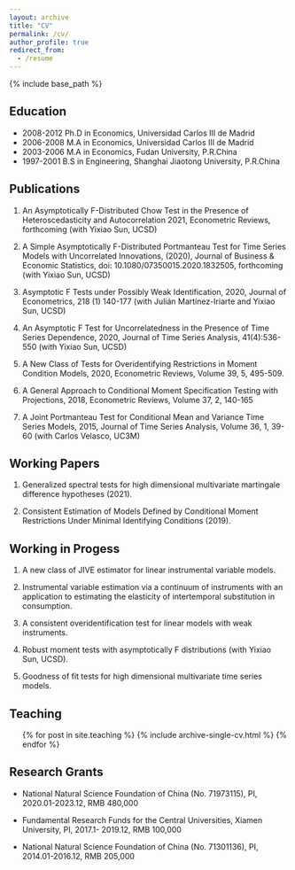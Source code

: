```yaml
---
layout: archive
title: "CV"
permalink: /cv/
author_profile: true
redirect_from:
  - /resume
---
```


{% include base_path %}

## Education

   * 2008-2012 Ph.D in Economics, Universidad Carlos III de Madrid
   * 2006-2008 M.A in Economics, Universidad Carlos III de Madrid
   * 2003-2006 M.A in Economics, Fudan University, P.R.China
   * 1997-2001 B.S in Engineering, Shanghai Jiaotong University, P.R.China


## Publications 
1. An Asymptotically F-Distributed Chow Test in the Presence of Heteroscedasticity and Autocorrelation 2021, Econometric Reviews, forthcoming (with Yixiao Sun, UCSD)

2. A Simple Asymptotically F-Distributed Portmanteau Test for Time Series Models with Uncorrelated Innovations, (2020), Journal of Business & Economic Statistics, doi: 10.1080/07350015.2020.1832505, forthcoming (with Yixiao Sun, UCSD)

3. Asymptotic F Tests under Possibly Weak Identification, 2020, Journal of Econometrics, 218 (1) 140-177 (with Julián Martínez-Iriarte and Yixiao Sun, UCSD)

4. An Asymptotic F Test for Uncorrelatedness in the Presence of Time Series Dependence, 2020, Journal of Time Series Analysis, 41(4):536-550 (with Yixiao Sun, UCSD)

5. A New Class of Tests for Overidentifying Restrictions in Moment Condition Models, 2020, Econometric Reviews, Volume 39, 5, 495-509.

6. A General Approach to Conditional Moment Specification Testing with Projections, 2018, Econometric Reviews, Volume 37, 2, 140-165

7. A Joint Portmanteau Test for Conditional Mean and Variance Time Series Models, 2015, Journal of Time Series Analysis, Volume 36, 1, 39-60 (with Carlos Velasco, UC3M)


## Working Papers

1. Generalized spectral tests for high dimensional multivariate martingale difference hypotheses (2021).

2. Consistent Estimation of Models Defined by Conditional Moment Restrictions Under Minimal Identifying Conditions (2019). 


## Working in Progess

  1. A new class of JIVE estimator for linear instrumental variable models.

  2. Instrumental variable estimation via a continuum of instruments with an application to estimating the elasticity of intertemporal substitution in consumption.

  3. A consistent overidentification test for linear models with weak instruments.

  4. Robust moment tests with asymptotically F distributions (with Yixiao Sun, UCSD).
  
  5. Goodness of fit tests for high dimensional multivariate time series models.

## Teaching

  <ul>{% for post in site.teaching %}
    {% include archive-single-cv.html %}
  {% endfor %}</ul>
  
## Research Grants



   * National Natural Science Foundation of China (No. 71973115), PI, 2020.01-2023.12, RMB 480,000

   * Fundamental Research Funds for the Central Universities, Xiamen University, PI, 2017.1- 2019.12, RMB 100,000

   * National Natural Science Foundation of China (No. 71301136), PI, 2014.01-2016.12, RMB 205,000

